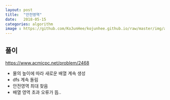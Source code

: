 ```yaml
---
layout: post
title:  "안전영역"
date:   2018-05-15
categories: algorithm
image : https://github.com/KoJunHee/kojunhee.github.io/raw/master/img/algorithm.png
---
```


## 풀이

<https://www.acmicpc.net/problem/2468>

- 물의 높이에 따라 새로운 배열 계속 생성
- dfs 계속 돌림
- 안전영역 최대 찾음
- 배열 영역 초과 오류가 뜸..


